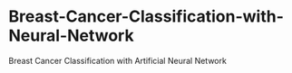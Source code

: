 # Breast-Cancer-Classification-with-Neural-Network
Breast Cancer Classification with Artificial Neural Network
